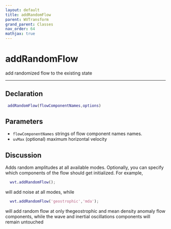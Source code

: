 ```yaml
---
layout: default
title: addRandomFlow
parent: WVTransform
grand_parent: Classes
nav_order: 64
mathjax: true
---
```


#  addRandomFlow

add randomized flow to the existing state


---

## Declaration
```matlab
 addRandomFlow(flowComponentNames,options)
```
## Parameters
+ `flowComponentNames`  strings of flow component names names.
+ `uvMax`  (optional) maximum horizontal velocity

## Discussion

  Adds random amplitudes at all available modes. Optionally, you can
  specify which components of the flow should get initialized. For example,
 
  ```matlab
    wvt.addRandomFlow();
  ```
 
  will add noise at all modes, while
 
  ```matlab
    wvt.addRandomFlow('geostrophic','mda');
  ```
 
  will add random flow at only thegeostrophic and mean density anomaly flow
  components, while the wave and inertial oscillations components will
  remain untouched
 
        
